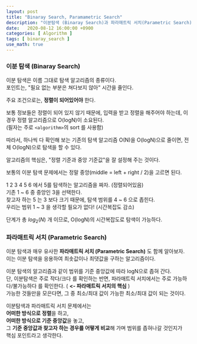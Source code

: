 ```yaml
---
layout: post
title: "Binaray Search, Paramametric Search"
description: "이분탐색 (Binaray Search)과 파라매트릭 서치(Parametric Search)"
date:   2020-08-12 16:00:00 +0900
categories: [ Algorithm ]
tags: [ binaray_search ]
use_math: true
---
```


### 이분 탐색 (Binaray Search)
이분 탐색은 이름 그대로 탐색 알고리즘의 종류이다.  
포인트는, "필요 없는 부분은 쳐다보지 않아" 시간을 줄인다.

주요 조건으로는, **정렬이 되어있어야** 한다.

보통 정보들은 정렬이 되어 있지 않기 때문에, 입력을 받고 정렬을 해주어야 하는데, 이 경우 정렬 알고리즘으로 O(logN)이 소요된다.  
(필자는 주로 `<algorithm>`의 sort 를 사용함)

따라서, 하나씩 다 확인해 보는 기존의 탐색 알고리즘 O(N)을 O(logN)으로 줄이면,
전체 O(logN)으로 탐색을 할 수 있다.

알고리즘의 핵심은, "정렬 기준과 중앙 기준값"을 잘 설정해 주는 것이다.

보통의 이분 탐색 문제에서는 정말 중앙(middle = left + right / 2)을 고르면 된다.

1 2 3 4 5 6 에서 5를 탐색하는 알고리즘을 짜자. (정렬되어있음)  
기존 1 ~ 6 중 중앙인 3을 선택한다.  
찾고자 하는 5 는 3 보다 크기 때문에, 탐색 범위를 4 ~ 6 으로 좁힌다.  
우리는 범위 1 ~ 3 을 생각할 필요가 없다! (시간복잡도 감소)

단계가 총 $log_2(N)$ 개 이므로, O(logN)의 시간복잡도로 탐색이 가능하다.

### 파라매트릭 서치 (Parametric Search)
이분 탐색과 매우 유사한 **파라매트릭 서치 (Parametric Search)** 도 함께 알아보자.  
이는 이분 탐색을 응용하여 최솟값이나 최댓값을 구하는 알고리즘이다.

이분 탐색의 알고리즘과 같이 범위를 기준 중앙값에 따라 logN으로 좁혀 간다.  
단, 이분탐색은 주로 작다/크다 를 확인하는 반면, 파라매트릭 서치에서는 주로 가능하다/불가능하다 를 확인한다. ( **<- 파라매트릭 서치의 핵심** )  
가능한 것들만을 모은다면, 그 중 최소/최대 값이 가능한 최소/최대 값이 되는 것이다.

이분탐색과 파라매트릭 서치 문제에서는  
**어떠한 방식으로 정렬**을 하고,  
**어떠한 방식으로 기준 중앙값**을 놓고,  
그 **기준 중앙값과 찾고자 하는 경우를 어떻게 비교**해 가며 범위를 좁혀나갈 것인지가  
핵심 포인트라고 생각한다.